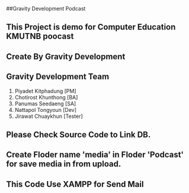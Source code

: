 ﻿##Gravity Development Podcast

## This Project is demo for Computer Education KMUTNB poocast

## Create By Gravity Development

## Gravity Development Team 

1. Piyadet Kitphadung  [PM]
2. Chotirost Khunthong [BA]
3. Panumas Seedaeng [SA]
4. Nattapol Tongyoun [Dev]
5. Jirawat Chuaykhun [Tester]

## Please Check Source Code to Link DB. 

## Create Floder name 'media' in Floder 'Podcast' for save media in from upload.

## This Code Use XAMPP for Send Mail 



